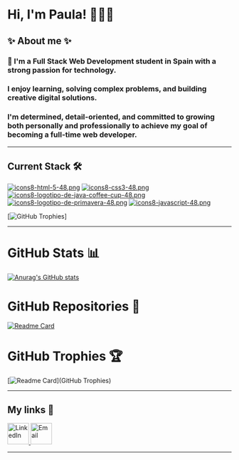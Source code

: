# Hi, I'm Paula! 🙋🏻‍♀️

## ✨ About me ✨

### 👋 I'm a Full Stack Web Development student in Spain with  a strong passion for technology.
### I enjoy learning, solving complex problems, and building creative digital solutions.
### I'm determined, detail-oriented, and committed to growing both personally and professionally to achieve my goal of becoming a full-time web developer.

---

## Current Stack 🛠

[![icons8-html-5-48.png](https://i.postimg.cc/zX8BS6zj/icons8-html-5-48.png)](https://postimg.cc/3WfY3LD4)
[![icons8-css3-48.png](https://i.postimg.cc/2j4yWrDy/icons8-css3-48.png)](https://postimg.cc/vDZGFRDw)
[![icons8-logotipo-de-java-coffee-cup-48.png](https://i.postimg.cc/DwYwhzqj/icons8-logotipo-de-java-coffee-cup-48.png)](https://postimg.cc/QF13khY1)
[![icons8-logotipo-de-primavera-48.png](https://i.postimg.cc/x1d1BmbN/icons8-logotipo-de-primavera-48.png)](https://postimg.cc/ppgvFpCP)
[![icons8-javascript-48.png](https://i.postimg.cc/2Schtv2V/icons8-javascript-48.png)](https://postimg.cc/sMWMQBFr)


[//]: # (PIN  LENGUAJES PRINCIPALES)

[![GitHub Trophies](https://github-readme-stats.vercel.app/api/top-langs/?username=PCalvoGarcia&&layout=pie)]

---

# GitHub Stats 📊

[//]: # (ESTADISTICAS DE COMMITS MERG ETC)

[![Anurag's GitHub stats](https://github-readme-stats.vercel.app/api?username=PCalvoGarcia&show=prs_merged,prs_merged_percentage&show_icons=true&theme=neon)
](https://github.com/anuraghazra/github-readme-stats)

# GitHub Repositories 📂

[//]: # (    PIN UN REPOSITORIO)

[![Readme Card](https://github-readme-stats.vercel.app/api/pin/?username=FemcodersPaulaCalvo&repo=MFPSB)](https://github.com/FemcodersPaulaCalvo/MFPSB.git)

# GitHub Trophies 🏆

[![Readme Card](https://github-profile-trophy.vercel.app/?username=PCalvoGarcia&theme=gruvbox)](GitHub Trophies)


---

## My links 🔗

<a href="https://www.linkedin.com/in/paulacalvogarcia2001">
  <img src="https://i.postimg.cc/3RLmssnH/linkedin-3.png" alt="LinkedIn" width="48" height="48">
</a>
<a href="mailto:paulacalvogarcia@gmail.com">
  <img src='https://i.postimg.cc/T1pgft45/mail.png' alt="Email" width="48" height="48">
</a>

---




<!--
[![Harlok's WakaTime stats](https://github-readme-stats.vercel.app/api/wakatime?username=PCalvoGarcia)](https://github.com/anuraghazra/github-readme-stats)
**PCalvoGarcia/PCalvoGarcia** is a ✨ _special_ ✨ repository because its `README.md` (this file) appears on your GitHub profile.
[![icons8-logotipo-de-primavera-48.png](https://github-readme-stats.vercel.app/api/top-langs/?username=PCalvoGarcia&layout=compact&theme=neon)
<a target="_blank" href="https://icons8.com/icon/Pd2x9GWu9ovX/java">Logotipo de Java Coffee Cup</a> icono de <a target="_blank" href="https://icons8.com">Icons8</a>
Here are some ideas to get you started:

- 🔭 I’m currently working on ...
- 🌱 I’m currently learning ...
- 👯 I’m looking to collaborate on ...
- 🤔 I’m looking for help with ...
- 💬 Ask me about ...
- 📫 How to reach me: ...
- 😄 Pronouns: ...
- ⚡ Fun fact: ...
-->

